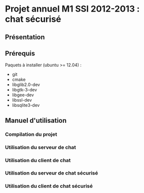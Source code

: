 Projet annuel M1 SSI 2012-2013 : chat sécurisé
==============================================

Présentation
-----------

Prérequis
--------

Paquets à installer (ubuntu >= 12.04) :
* git
* cmake
* libglib2.0-dev
* libgtk-3-dev
* libgee-dev
* libssl-dev
* libsqlite3-dev

Manuel d'utilisation
--------------------

### Compilation du projet
### Utilisation du serveur de chat
### Utilisation du client de chat
### Utilisation du serveur de chat sécurisé
### Utilisation du client de chat sécurisé
